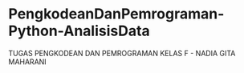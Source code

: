 # PengkodeanDanPemrograman-Python-AnalisisData
TUGAS PENGKODEAN DAN PEMROGRAMAN KELAS F - NADIA GITA MAHARANI
